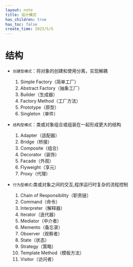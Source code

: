 ```yaml
---
layout: note
title: 设计模式
has_children: true
has_toc: false
create_time: 2023/5/5
---
```




# 结构

- `创建型模式`：将对象的创建和使用分离，实现解耦
    1. Simple Factory（简单工厂）
    2. Abstract Factory（抽象工厂）
    3. Builder（生成器）
    4. Factory Method（工厂方法）
    5. Prototype（原型）
    6. Singleton（单件）

- `结构型模式`：类或对象组合或组装在一起形成更大的结构
    1. Adapter（适配器）
    2. Bridge（桥接）
    3. Composite（组合）
    4. Decorator（装饰）
    5. Facade（外观）
    6. Flyweight（享元）
    7. Proxy（代理）

- `行为型模式`:类或对象之间的交互,程序运行时复杂的流程控制
    1. Chain of Responsibility（职责链）
    2. Command（命令）
    3. Interpreter（解释器）
    4. Iterator（迭代器）
    5. Mediator（中介者）
    6. Memento（备忘录）
    7. Observer（观察者）
    8. State（状态）
    9. Strategy（策略）
    10. Template Method（模板方法）
    11. Visitor（访问者）
